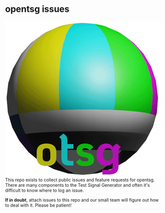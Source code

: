 # opentsg issues

<div style="text-align:center;">
 <img style="width:20vh;" src="docs/logo-otsg.png" alt="logo">
</div>
This repo exists to collect public issues and feature requests for opentsg.
There are many components to the Test Signal Generator and often it's difficult
to know where to log an issue.

**If in doubt**, attach issues to this repo and our small
team will figure out how to deal with it. Please be patient!
